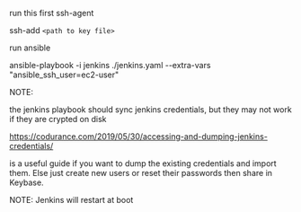 run this first
ssh-agent

ssh-add `<path to key file>`

run ansible

ansible-playbook  -i jenkins ./jenkins.yaml --extra-vars "ansible_ssh_user=ec2-user"

NOTE:

the jenkins playbook should sync jenkins credentials, but they may not work if they are crypted on disk

https://codurance.com/2019/05/30/accessing-and-dumping-jenkins-credentials/

is a useful guide if you want to dump the existing credentials and import them.  Else just create new users or reset their passwords then share in Keybase.


NOTE:
Jenkins will restart at boot

